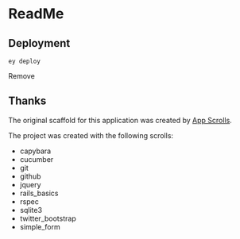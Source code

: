 # ReadMe


## Deployment

```
ey deploy
```
Remove
## Thanks

The original scaffold for this application was created by [App Scrolls](http://appscrolls.org).

The project was created with the following scrolls:

* capybara
* cucumber
* git
* github
* jquery
* rails_basics
* rspec
* sqlite3
* twitter_bootstrap
* simple_form

